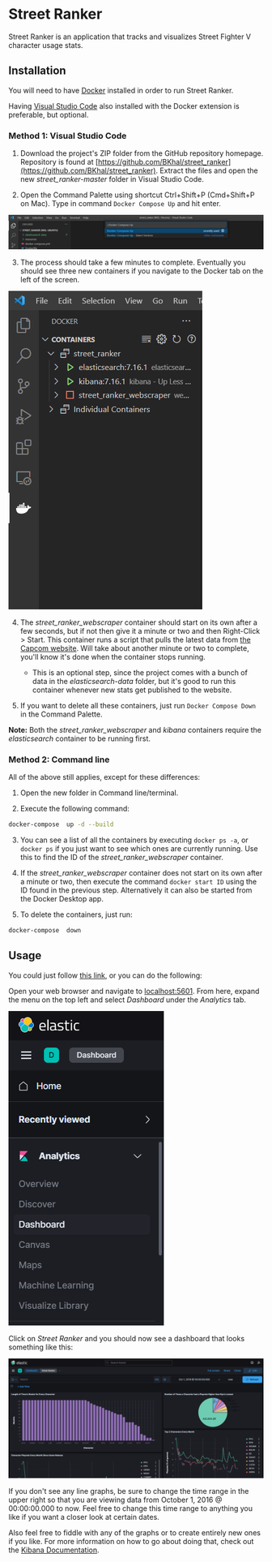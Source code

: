 # Street Ranker
Street Ranker is an application that tracks and visualizes Street Fighter V character usage stats.

## Installation

You will need to have [Docker](https://www.docker.com/products/personal) installed in order to run Street Ranker.

Having [Visual Studio Code](https://code.visualstudio.com/) also installed with the Docker extension is preferable, but optional.

### Method 1: Visual Studio Code

1. Download the project's ZIP folder from the GitHub repository homepage. Repository is found at [https://github.com/BKhal/street_ranker](https://github.com/BKhal/street_ranker). Extract the files and open the new *street_ranker-master* folder in Visual Studio Code.

2. Open the Command Palette using shortcut Ctrl+Shift+P (Cmd+Shift+P on Mac). Type in command `Docker Compose Up` and hit enter.

![Docker Compose example](https://github.com/BKhal/street_ranker/blob/master/assets/images/docker_compose_snip.png?raw=true)

3. The process should take a few minutes to complete. Eventually you should see three new containers if you navigate to the Docker tab on the left of the screen.

![Your new Docker Containers](https://github.com/BKhal/street_ranker/blob/master/assets/images/docker_containers_snip.png?raw=true)

4. The *street_ranker_webscraper* container should start on its own after a few seconds, but if not then give it a minute or two and then Right-Click > Start. This container runs a script that pulls the latest data from [the Capcom website](https://game.capcom.com/cfn/sfv/stats/usagerate). Will take about another minute or two to complete, you'll know it's done when the container stops running.
   - This is an optional step, since the project comes with a bunch of data in the *elasticsearch-data* folder, but it's good to run this container whenever new stats get published to the website.
   
5. If you want to delete all these containers, just run `Docker Compose Down` in the Command Palette.

**Note:** Both the *street_ranker_webscraper* and *kibana* containers require the *elasticsearch* container to be running first.

### Method 2: Command line

All of the above still applies, except for these differences:

1. Open the new folder in Command line/terminal.

2. Execute the following command:

```bash
docker-compose  up -d --build
```

3. You can see a list of all the containers by executing `docker ps -a`, or `docker ps` if you just want to see which ones are currently running. Use this to find the ID of the *street_ranker_webscraper* container.

4. If the *street_ranker_webscraper* container does not start on its own after a minute or two, then execute the command `docker start ID` using the ID found in the previous step. Alternatively it can also be started from the Docker Desktop app.

5. To delete the containers, just run:

```bash
docker-compose  down
```

## Usage

You could just follow [this link](http://localhost:5601/app/dashboards#/view/e5a16ba0-64f1-11ec-88f1-41aa02cbdd00?_g=(filters:!(),refreshInterval:(pause:!t,value:0),time:(from:'2016-10-01T00:00:00.000Z',to:now))), or you can do the following:

Open your web browser and navigate to [localhost:5601](http://localhost:5601). From here, expand the menu on the top left and select *Dashboard* under the *Analytics* tab.

![The Kibana Sidebar](https://github.com/BKhal/street_ranker/blob/master/assets/images/kibana_sidebar_snip.png?raw=true)

Click on *Street Ranker* and you should now see a dashboard that looks something like this:

![The Street Ranker Dashboard](https://github.com/BKhal/street_ranker/blob/master/assets/images/kibana_dashboard_snip.png?raw=true)

If you don't see any line graphs, be sure to change the time range in the upper right so that you are viewing data from October 1, 2016 @ 00:00:00.000 to now. Feel free to change this time range to anything you like if you want a closer look at certain dates.

Also feel free to fiddle with any of the graphs or to create entirely new ones if you like. For more information on how to go about doing that, check out the [Kibana Documentation](https://www.elastic.co/guide/en/kibana/current/index.html).
